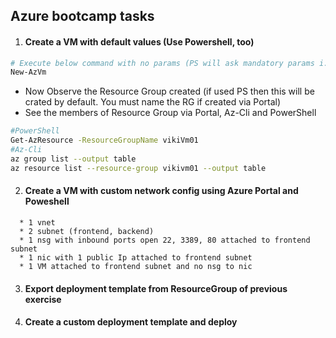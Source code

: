 ## Azure bootcamp tasks

1. #### Create a VM with default values (Use Powershell, too)

```powershell
# Execute below command with no params (PS will ask mandatory params i.e. Name and VM Cred only)
New-AzVm
```
* Now Observe the Resource Group created (if used PS then this will be crated by default. You must name the RG if created via Portal)  
* See the members of Resource Group via Portal, Az-Cli and PowerShell

```bash
#PowerShell
Get-AzResource -ResourceGroupName vikiVm01
#Az-Cli
az group list --output table
az resource list --resource-group vikivm01 --output table
```

2. #### Create a VM with custom network config using Azure Portal and Poweshell
  
```  
  * 1 vnet  
  * 2 subnet (frontend, backend)  
  * 1 nsg with inbound ports open 22, 3389, 80 attached to frontend subnet  
  * 1 nic with 1 public Ip attached to frontend subnet 
  * 1 VM attached to frontend subnet and no nsg to nic
```

3. #### Export deployment template from ResourceGroup of previous exercise

12. #### Create a custom deployment template and deploy
